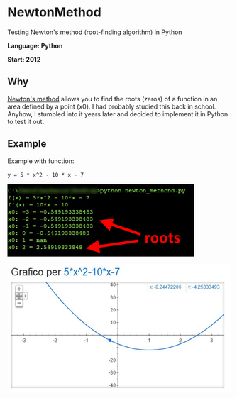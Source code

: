 # NewtonMethod
Testing Newton's method (root-finding algorithm) in Python

**Language: Python**

**Start: 2012**

## Why
[Newton's method](https://en.wikipedia.org/wiki/Newton%27s_method) allows you to find the roots (zeros) of a function in an area defined by a point (x0). I had probably studied this back in school. Anyhow, I stumbled into it years later and decided to implement it in Python to test it out.

## Example
Example with function:

```
y = 5 * x^2 - 10 * x - 7
```

![Example](/images/console.png)

![Plot](/images/google_plot.png)
